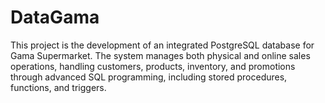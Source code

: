 # DataGama
This project is the development of an integrated  PostgreSQL database for Gama Supermarket. The system manages both physical and online sales operations, handling customers, products, inventory, and promotions through advanced SQL programming, including stored procedures, functions, and triggers.
